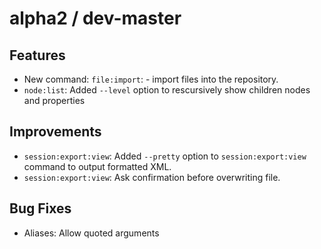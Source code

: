 # alpha2 / dev-master

## Features

- New command: `file:import`: - import files into the repository.
- `node:list`: Added `--level` option to rescursively show children nodes and properties

## Improvements

- `session:export:view`: Added `--pretty` option to `session:export:view` command to output formatted XML.
- `session:export:view`: Ask confirmation before overwriting file.

## Bug Fixes

- Aliases: Allow quoted arguments
